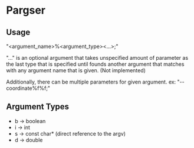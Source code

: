 # Pargser

## Usage

"<argument_name>%<argument_type><...>;"

"..." is an optional argument that takes unspecified amount of parameter as the last type that is specified until founds another argument that matches with 
any argument name that is given. (Not implemented)

Additionally, there can be multiple parameters for given argument. ex: "--coordinate%f%f;"

## Argument Types

- b -> boolean
- i -> int
- s -> const char* (direct reference to the argv)
- d -> double